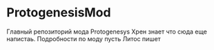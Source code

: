 # ProtogenesisMod
Главный репозиторий мода Protogenesys
Хрен знает что сюда еще напистаь. Подробности по моду пусть Литос пишет
